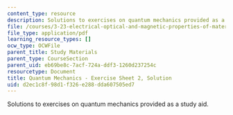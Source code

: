 ```yaml
---
content_type: resource
description: Solutions to exercises on quantum mechanics provided as a study aid.
file: /courses/3-23-electrical-optical-and-magnetic-properties-of-materials-fall-2007/d2ec1c8f98d1f326e288dda607505ed7_qm2_sol.pdf
file_type: application/pdf
learning_resource_types: []
ocw_type: OCWFile
parent_title: Study Materials
parent_type: CourseSection
parent_uid: eb69be8c-7acf-724a-ddf3-1260d237254c
resourcetype: Document
title: Quantum Mechanics - Exercise Sheet 2, Solution
uid: d2ec1c8f-98d1-f326-e288-dda607505ed7
---
```

Solutions to exercises on quantum mechanics provided as a study aid.

